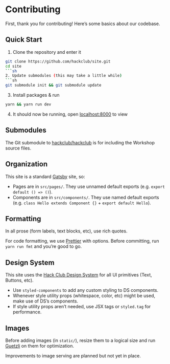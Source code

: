 # Contributing

First, thank you for contributing! Here’s some basics about our codebase.

## Quick Start

1. Clone the repository and enter it
```sh
git clone https://github.com/hackclub/site.git
cd site
```sh
2. Update submodules (this may take a little while)
```sh
git submodule init && git submodule update
```
3. Install packages & run
```sh
yarn && yarn run dev
```
4. It should now be running, open [localhost:8000](http://localhost:8000) to view

## Submodules

The Git submodule to [hackclub/hackclub](https://github.com/hackclub/hackclub)
is for including the Workshop source files.

## Organization

This site is a standard [Gatsby](https://www.gatsbyjs.org) site, so:

* Pages are in `src/pages/`. They use unnamed default exports (e.g.
  `export default () => ()`).
* Components are in `src/components/`. They use named default exports (e.g.
  `class Hello extends Component {}` + `export default Hello`).

## Formatting

In all prose (form labels, text blocks, etc), use rich quotes.

For code formatting, we use [Prettier](https://prettier.io) with options.
Before committing, run `yarn run fmt` and you’re good to go.

## Design System

This site uses the [Hack Club Design System](https://design.hackclub.com) for
all UI primitives (Text, Buttons, etc).

* Use `styled-components` to add any custom styling to DS components.
* Whenever style utility props (whitespace, color, etc) might be used,
  make use of DS’s components.
* If style utility props aren’t needed, use JSX tags or `styled.tag`
  for performance.

## Images

Before adding images (in `static/`), resize them to a logical size and run
[Guetzli](https://github.com/google/guetzli/) on them for optimization.

Improvements to image serving are planned but not yet in place.
